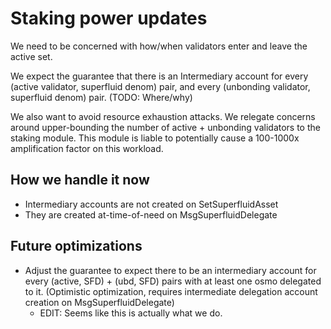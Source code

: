 <!--
order: 5
-->

# Staking power updates

We need to be concerned with how/when validators enter and leave the active set.

We expect the guarantee that there is an Intermediary account for every (active validator, superfluid denom) pair, and every (unbonding validator, superfluid denom) pair. (TODO: Where/why)

We also want to avoid resource exhaustion attacks. We relegate concerns around upper-bounding the number of active + unbonding validators to the staking module. This module is liable to potentially cause a 100-1000x amplification factor on this workload.

## How we handle it now

- Intermediary accounts are not created on SetSuperfluidAsset
- They are created at-time-of-need on MsgSuperfluidDelegate

## Future optimizations

- Adjust the guarantee to expect there to be an intermediary account for every (active, SFD) + (ubd, SFD) pairs with at least one osmo delegated to it. (Optimistic optimization, requires intermediate delegation account creation on MsgSuperfluidDelegate)
  - EDIT: Seems like this is actually what we do.

